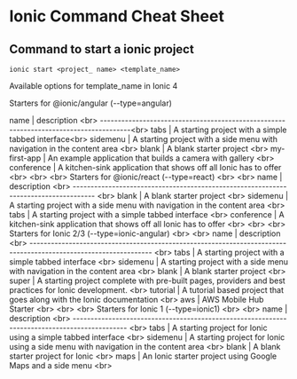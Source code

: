# Ionic Command Cheat Sheet

## Command to start a ionic project

```
ionic start <project_ name> <template_name>
```

Available options for template_name in Ionic 4

Starters for @ionic/angular (--type=angular)

name         | description <br\>
--------------------------------------------------------------------------------------<br\>
tabs         | A starting project with a simple tabbed interface<br\>
sidemenu     | A starting project with a side menu with navigation in the content area <br\>
blank        | A blank starter project <br\>
my-first-app | An example application that builds a camera with gallery  <br\>
conference   | A kitchen-sink application that shows off all Ionic has to offer  <br\>
<br\>
<br\>
Starters for @ionic/react (--type=react) <br\>
<br\>
name       | description <br\>
------------------------------------------------------------------------------------ <br\>
blank      | A blank starter project <br\>
sidemenu   | A starting project with a side menu with navigation in the content area <br\>
tabs       | A starting project with a simple tabbed interface <br\>
conference | A kitchen-sink application that shows off all Ionic has to offer <br\>
<br\>
<br\>
Starters for Ionic 2/3 (--type=ionic-angular) <br\>
<br\>
name     | description <br\>
---------------------------------------------------------------------------------------------------------------- <br\>
tabs     | A starting project with a simple tabbed interface <br\>
sidemenu | A starting project with a side menu with navigation in the content area <br\>
blank    | A blank starter project <br\>
super    | A starting project complete with pre-built pages, providers and best practices for Ionic development. <br\>
tutorial | A tutorial based project that goes along with the Ionic documentation <br\>
aws      | AWS Mobile Hub Starter <br\>
<br\>
<br\>
Starters for Ionic 1 (--type=ionic1) <br\>
<br\>
name     | description <br\>
--------------------------------------------------------------------------------------------- <br\>
tabs     | A starting project for Ionic using a simple tabbed interface <br\>
sidemenu | A starting project for Ionic using a side menu with navigation in the content area <br\>
blank    | A blank starter project for Ionic <br\>
maps     | An Ionic starter project using Google Maps and a side menu <br\>
